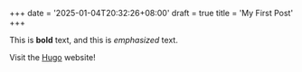 +++
date = '2025-01-04T20:32:26+08:00'
draft = true
title = 'My First Post'
+++

This is **bold** text, and this is _emphasized_ text.

Visit the [Hugo](https://gohugo.io) website!